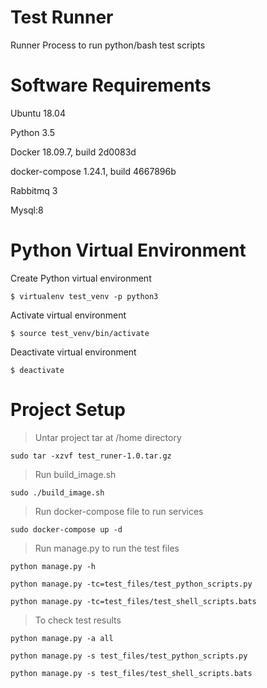 # Test Runner
Runner Process to run python/bash test scripts

# Software Requirements
Ubuntu 18.04

Python 3.5

Docker 18.09.7, build 2d0083d

docker-compose 1.24.1, build 4667896b

Rabbitmq 3

Mysql:8

# Python Virtual Environment
Create Python virtual environment

    $ virtualenv test_venv -p python3
Activate virtual environment

    $ source test_venv/bin/activate
Deactivate virtual environment

    $ deactivate
# Project Setup

> Untar project tar at /home directory

    sudo tar -xzvf test_runer-1.0.tar.gz

> Run build_image.sh
  
    sudo ./build_image.sh
   
> Run docker-compose file to run services

    sudo docker-compose up -d 
    
> Run manage.py  to run the test files

    python manage.py -h
    
    python manage.py -tc=test_files/test_python_scripts.py 
    
    python manage.py -tc=test_files/test_shell_scripts.bats
    
> To check test results
>
    python manage.py -a all   
 
    python manage.py -s test_files/test_python_scripts.py
    
    python manage.py -s test_files/test_shell_scripts.bats